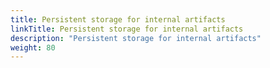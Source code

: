 ```yaml
---
title: Persistent storage for internal artifacts
linkTitle: Persistent storage for internal artifacts
description: "Persistent storage for internal artifacts"
weight: 80
---
```


